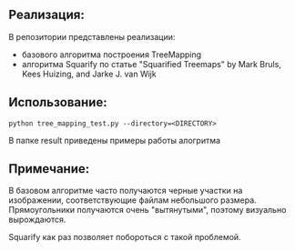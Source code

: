 ## Реализация:

В репозитории представлены реализации:
* базового алгоритма построения TreeMapping
* алгоритма Squarify по статье "Squarified Treemaps" by Mark Bruls, Kees Huizing, and Jarke J. van Wijk

## Использование:

```
python tree_mapping_test.py --directory=<DIRECTORY>
```

В папке result приведены примеры работы алогритма

## Примечание:
В базовом алгоритме часто получаются черные участки на изображении, соответствующие файлам небольшого размера. 
Прямоугольники получаются очень "вытянутыми", поэтому визуально вырождаются.

Squarify как раз позволяет побороться с такой проблемой.
